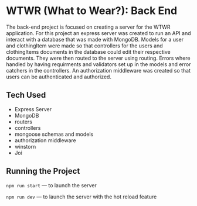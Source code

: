 # WTWR (What to Wear?): Back End

The back-end project is focused on creating a server for the WTWR application. For this project an express server was created to run an API and interact with a database that was made with MongoDB. Models for a user and clothingItem were made so that controllers for the users and clothingItems documents in the database could edit their respective documents. They were then routed to the server using routing. Errors where handled by having requirments and validators set up in the models and error catchers in the controllers. An authorization middleware was created so that users can be authenticated and authorized.

## Tech Used

- Express Server
- MongoDB
- routers
- controllers
- mongoose schemas and models
- authorization middleware
- winstorn
- Joi

## Running the Project

`npm run start` — to launch the server

`npm run dev` — to launch the server with the hot reload feature

